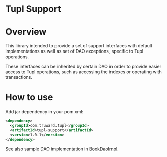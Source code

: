 Tupl Support
============

# Overview

This library intended to provide a set of support interfaces with default implementations as
well as set of DAO exceptions, specific to Tupl operations.

These interfaces can be inherited by certain DAO in order to provide easier access to Tupl
operations, such as accessing the indexes or operating with transactions.

# How to use

Add jar dependency in your pom.xml:

```xml
<dependency>
  <groupId>com.truward.tupl</groupId>
  <artifactId>tupl-support</artifactId>
  <version>1.0.1</version>
</dependency>
```

See also sample DAO implementation in [BookDaoImpl](https://github.com/truward/tupl-support/blob/master/tupl-support/src/test/java/com/truward/tupl/support/testDao/BookDaoImpl.java).

